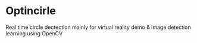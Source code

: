 # Optincirle
Real time circle dectection mainly for virtual reality demo & image detection learning using OpenCV
